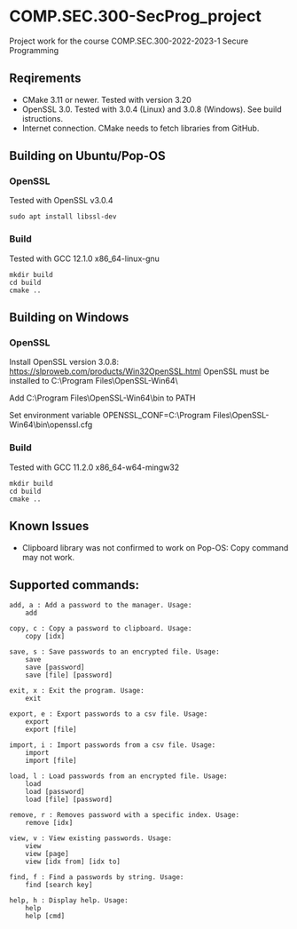 # COMP.SEC.300-SecProg_project
Project work for the course COMP.SEC.300-2022-2023-1 Secure Programming

## Reqirements

- CMake 3.11 or newer. Tested with version 3.20
- OpenSSL 3.0. Tested with 3.0.4 (Linux) and 3.0.8 (Windows). See build istructions.
- Internet connection. CMake needs to fetch libraries from GitHub.

## Building on Ubuntu/Pop-OS

### OpenSSL
Tested with OpenSSL v3.0.4

```
sudo apt install libssl-dev
```

### Build

Tested with GCC 12.1.0 x86_64-linux-gnu

```
mkdir build
cd build
cmake ..
```

## Building on Windows

### OpenSSL
Install OpenSSL version 3.0.8: https://slproweb.com/products/Win32OpenSSL.html
OpenSSL must be installed to C:\Program Files\OpenSSL-Win64\

Add C:\Program Files\OpenSSL-Win64\bin to PATH

Set environment variable OPENSSL_CONF=C:\Program
Files\OpenSSL-Win64\bin\openssl.cfg

### Build

Tested with GCC 11.2.0 x86_64-w64-mingw32

```
mkdir build
cd build
cmake ..
```

## Known Issues

- Clipboard library was not confirmed to work on Pop-OS: Copy command may not work.

## Supported commands:
```
add, a : Add a password to the manager. Usage:
    add

copy, c : Copy a password to clipboard. Usage:
    copy [idx]

save, s : Save passwords to an encrypted file. Usage:
    save
    save [password]
    save [file] [password]

exit, x : Exit the program. Usage:
    exit

export, e : Export passwords to a csv file. Usage:
    export
    export [file]

import, i : Import passwords from a csv file. Usage:
    import
    import [file]

load, l : Load passwords from an encrypted file. Usage:
    load
    load [password]
    load [file] [password]

remove, r : Removes password with a specific index. Usage:
    remove [idx]

view, v : View existing passwords. Usage:
    view
    view [page]
    view [idx from] [idx to]

find, f : Find a passwords by string. Usage:
    find [search key]

help, h : Display help. Usage:
    help
    help [cmd]
```

